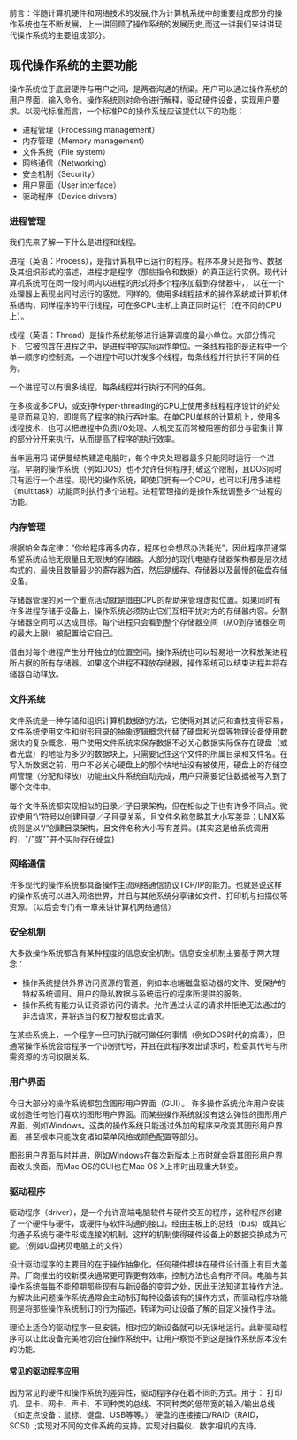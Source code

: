 前言：伴随计算机硬件和网络技术的发展,作为计算机系统中的重要组成部分的操作系统也在不断发展，上一讲回顾了操作系统的发展历史,而这一讲我们来讲讲现代操作系统的主要组成部分。

## 现代操作系统的主要功能

操作系统位于底层硬件与用户之间，是两者沟通的桥梁。用户可以通过操作系统的用户界面，输入命令。操作系统则对命令进行解释，驱动硬件设备，实现用户要求。以现代标准而言，一个标准PC的操作系统应该提供以下的功能：
- 进程管理（Processing management）
- 内存管理（Memory management）
- 文件系统（File system）
- 网络通信（Networking）
- 安全机制（Security）
- 用户界面（User interface）
- 驱动程序（Device drivers）

### 进程管理

我们先来了解一下什么是进程和线程。

进程（英语：Process），是指计算机中已运行的程序。程序本身只是指令、数据及其组织形式的描述，进程才是程序（那些指令和数据）的真正运行实例。现代计算机系统可在同一段时间内以进程的形式将多个程序加载到存储器中，，以在一个处理器上表现出同时运行的感觉。同样的，使用多线程技术的操作系统或计算机体系结构，同样程序的平行线程，可在多CPU主机上真正同时运行（在不同的CPU上）。

线程（英语：Thread）是操作系统能够进行运算调度的最小单位。大部分情况下，它被包含在进程之中，是进程中的实际运作单位。一条线程指的是进程中一个单一顺序的控制流，一个进程中可以并发多个线程，每条线程并行执行不同的任务。

一个进程可以有很多线程，每条线程并行执行不同的任务。

在多核或多CPU，或支持Hyper-threading的CPU上使用多线程程序设计的好处是显而易见的，即提高了程序的执行吞吐率。在单CPU单核的计算机上，使用多线程技术，也可以把进程中负责I/O处理、人机交互而常被阻塞的部分与密集计算的部分分开来执行，从而提高了程序的执行效率。

当年运用冯·诺伊曼结构建造电脑时，每个中央处理器最多只能同时运行一个进程。早期的操作系统（例如DOS）也不允许任何程序打破这个限制，且DOS同时只有运行一个进程。现代的操作系统，即使只拥有一个CPU，也可以利用多进程（multitask）功能同时执行多个进程。进程管理指的是操作系统调整多个进程的功能。

### 内存管理

根据帕金森定律：“你给程序再多内存，程序也会想尽办法耗光”，因此程序员通常希望系统给他无限量且无限快的存储器。大部分的现代电脑存储器架构都是层次结构式的，最快且数量最少的寄存器为首，然后是缓存、存储器以及最慢的磁盘存储设备。

存储器管理的另一个重点活动就是借由CPU的帮助来管理虚拟位置。如果同时有许多进程存储于设备上，操作系统必须防止它们互相干扰对方的存储器内容。分割存储器空间可以达成目标。每个进程只会看到整个存储器空间（从0到存储器空间的最大上限）被配置给它自己。

借由对每个进程产生分开独立的位置空间，操作系统也可以轻易地一次释放某进程所占据的所有存储器。如果这个进程不释放存储器，操作系统可以结束进程并将存储器自动释放。

### 文件系统

文件系统是一种存储和组织计算机数据的方法，它使得对其访问和查找变得容易，文件系统使用文件和树形目录的抽象逻辑概念代替了硬盘和光盘等物理设备使用数据块的复杂概念，用户使用文件系统来保存数据不必关心数据实际保存在硬盘（或者光盘）的地址为多少的数据块上，只需要记住这个文件的所属目录和文件名。在写入新数据之前，用户不必关心硬盘上的那个块地址没有被使用，硬盘上的存储空间管理（分配和释放）功能由文件系统自动完成，用户只需要记住数据被写入到了哪个文件中。

每个文件系统都实现相似的目录／子目录架构，但在相似之下也有许多不同点。微软使用“\”符号以创建目录／子目录关系，且文件名称忽略其大小写差异；UNIX系统则是以“/”创建目录架构，且文件名称大小写有差异。(其实这是给系统调用的，"/"或"\"并不实际存在硬盘)

### 网络通信

许多现代的操作系统都具备操作主流网络通信协议TCP/IP的能力。也就是说这样的操作系统可以进入网络世界，并且与其他系统分享诸如文件、打印机与扫描仪等资源。（以后会专门有一章来讲计算机网络通信）

### 安全机制

大多数操作系统都含有某种程度的信息安全机制。信息安全机制主要基于两大理念：
- 操作系统提供外界访问资源的管道，例如本地端磁盘驱动器的文件、受保护的特权系统调用、用户的隐私数据与系统运行的程序所提供的服务。
- 操作系统有能力认证资源访问的请求。允许通过认证的请求并拒绝无法通过的非法请求，并将适当的权力授权给此请求。

在某些系统上，一个程序一旦可执行就可做任何事情（例如DOS时代的病毒），但通常操作系统会给程序一个识别代号，并且在此程序发出请求时，检查其代号与所需资源的访问权限关系。

### 用户界面

今日大部分的操作系统都包含图形用户界面（GUI）。
许多操作系统允许用户安装或创造任何他们喜欢的图形用户界面。而某些操作系统就没有这么弹性的图形用户界面，例如Windows。这类的操作系统只能透过外加的程序来改变其图形用户界面，甚至根本只能改变诸如菜单风格或颜色配置等部分。

图形用户界面与时并进，例如Windows在每次新版本上市时就会将其图形用户界面改头换面，而Mac OS的GUI也在Mac OS X上市时出现重大转变。

### 驱动程序

驱动程序（driver），是一个允许高端电脑软件与硬件交互的程序，这种程序创建了一个硬件与硬件，或硬件与软件沟通的接口，经由主板上的总线（bus）或其它沟通子系统与硬件形成连接的机制，这样的机制使得硬件设备上的数据交换成为可能。（例如U盘拷贝电脑上的文件）

设计驱动程序的主要目的在于操作抽象化，任何硬件模块在硬件设计面上有巨大差异。厂商推出的较新模块通常更可靠更有效率，控制方法也会有所不同。电脑与其操作系统每每不能预期那些现有与新设备的变异之处，因此无法知道其操作方法。为解决此问题操作系统通常会主动制订每种设备该有的操作方式，而驱动程序功能则是将那些操作系统制订的行为描述，转译为可让设备了解的自定义操作手法。

理论上适合的驱动程序一旦安装，相对应的新设备就可以无误地运行。此新驱动程序可以让此设备完美地切合在操作系统中，让用户察觉不到这是操作系统原本没有的功能。

#### 常见的驱动程序应用

因为常见的硬件和操作系统的差异性，驱动程序存在着不同的方式。用于：
打印机、显卡、网卡、声卡、不同种类的总线、不同种类的低带宽的输入/输出总线（如定点设备：鼠标、键盘、USB等等。）
硬盘的连接接口/RAID（RAID，SCSI）;实现对不同的文件系统的支持。实现对扫描仪、数字相机的支持。
